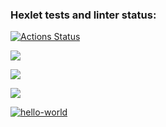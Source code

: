 ### Hexlet tests and linter status:
[![Actions Status](https://github.com/2PizzaOz/frontend-project-46/actions/workflows/hexlet-check.yml/badge.svg)](https://github.com/2PizzaOz/frontend-project-46/actions)


<a href="https://codeclimate.com/github/2PizzaOz/frontend-project-46/maintainability"><img src="https://api.codeclimate.com/v1/badges/bf3ad4d91a3e4af05409/maintainability" /></a>

<a href="https://asciinema.org/a/tqvtWa1dVoOnHzlnMPb2bQMjy" target="_blank"><img src="https://asciinema.org/a/tqvtWa1dVoOnHzlnMPb2bQMjy.svg" /></a>

<a href="https://asciinema.org/a/Gb28qdhlgsvP0aZUQKptgOJDL" target="_blank"><img src="https://asciinema.org/a/Gb28qdhlgsvP0aZUQKptgOJDL.svg" /></a>


[![hello-world](https://github.com/2PizzaOz/frontend-project-46/actions/workflows/hello-world.yml/badge.svg)](https://github.com/2PizzaOz/frontend-project-46/actions/workflows/hello-world.yml)

